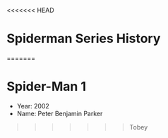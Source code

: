 <<<<<<< HEAD
# Spiderman Series History
=======
# Spider-Man 1
- Year: 2002
- Name: Peter Benjamin Parker
>>>>>>> Tobey
